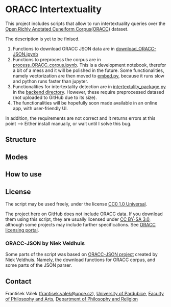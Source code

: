 # ORACC Intertextuality
This project includes scripts that allow to run intertextuality queries over the [Open Richly Anotated Cuneiform Corpus(ORACC)](https://oracc.museum.upenn.edu/) dataset.

The description is yet to be finised.
1) Functions to download ORACC JSON data are in [download_ORACC-JSON.ipynb](https://github.com/valekfrantisek/CuneiformIntertextuality/blob/main/download_ORACC-JSON.ipynb)
2) Functions to preprocess the corpus are in [process_ORACC_corpus.ipynb](https://github.com/valekfrantisek/CuneiformIntertextuality/blob/main/process_ORACC_corpus.ipynb). This is a development notebook, therefor a bit of a mess and it will be polished in the future. Some functionalities, namely vectorization are then moved to [embed.py](https://github.com/valekfrantisek/CuneiformIntertextuality/blob/main/embed.py), because it runs slow and python runs faster than jupyter.
3) Functionalities for intertextality detection are in [intertextulity_package.py](https://github.com/valekfrantisek/CuneiformIntertextuality/blob/main/backend/intertextulity_package.py) in the [backend directory](https://github.com/valekfrantisek/CuneiformIntertextuality/tree/main/backend). However, these require preprocessed datased (not uploaded to GitHub due to its size).
4) The functionalities will be hopefully soon made available in an online app, with user-friendly UI.

In addition, the requirements are not correct and it returns errors at this point --> Either install manually, or wait until I solve this bug.

## Structure

## Modes

## How to use

## License
The script may be used freely, under the license [CC0 1.0 Universal](https://creativecommons.org/publicdomain/zero/1.0/).

The project here on GitHub does not include ORACC data. If you download them using this script, they are usually licensed under [CC BY-SA 3.0](https://creativecommons.org/licenses/by-sa/3.0/deed), although some projects may include further specifications. See [ORACC licensing portal](http://oracc.ub.uni-muenchen.de/doc/about/licensing/index.html).

### ORACC-JSON by Niek Veldhuis
Some parts of the script was based on [ORACC-JSON project](https://github.com/niekveldhuis/ORACC-JSON) created by Niek Veldhuis. Namely, the download functions for ORACC corpus, and some parts of the JSON parser.

## Contact
František Válek (frantisek.valek@upce.cz), [University of Pardubice](https://www.upce.cz/), [Faculty of Philosophy and Arts](https://ff.upce.cz/), [Department of Philosophy and Religion](https://kfr.upce.cz/en)
